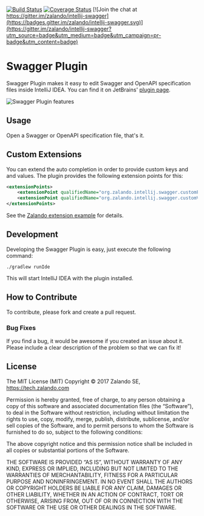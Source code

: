 [![Build Status](https://travis-ci.org/zalando/intellij-swagger.svg?branch=master)](https://travis-ci.org/zalando/intellij-swagger)
[![Coverage Status](https://coveralls.io/repos/github/zalando/intellij-swagger/badge.svg?branch=master)](https://coveralls.io/github/zalando/intellij-swagger?branch=master) [![Join the chat at https://gitter.im/zalando/intellij-swagger](https://badges.gitter.im/zalando/intellij-swagger.svg)](https://gitter.im/zalando/intellij-swagger?utm_source=badge&utm_medium=badge&utm_campaign=pr-badge&utm_content=badge)

# Swagger Plugin
Swagger Plugin makes it easy to edit Swagger and OpenAPI specification files inside IntelliJ IDEA. You can find it on JetBrains' [plugin page](https://plugins.jetbrains.com/plugin/8347).

![Swagger Plugin features](https://github.com/zalando/intellij-swagger/blob/master/docs/features.gif?raw=true)

## Usage

Open a Swagger or OpenAPI specification file, that's it.

## Custom Extensions

You can extend the auto completion in order to provide custom keys and and values. The plugin provides the following extension points for this:

```xml
<extensionPoints>
    <extensionPoint qualifiedName="org.zalando.intellij.swagger.customFieldFactory" interface="org.zalando.intellij.swagger.extensions.completion.swagger.SwaggerCustomFieldCompletionFactory"/>
    <extensionPoint qualifiedName="org.zalando.intellij.swagger.customValueFactory" interface="org.zalando.intellij.swagger.extensions.completion.swagger.SwaggerCustomValueCompletionFactory"/>
</extensionPoints>
```

See the [Zalando extension example](https://github.com/zalando/intellij-swagger/blob/master/examples/extensions-zalando) for details.

## Development

Developing the Swagger Plugin is easy, just execute the following command:

```./gradlew runIde```

This will start IntelliJ IDEA with the plugin installed.

## How to Contribute
To contribute, please fork and create a pull request.

### Bug Fixes
If you find a bug, it would be awesome if you created an issue about it. Please include a clear description of the problem so that we can fix it!

## License
The MIT License (MIT) Copyright © 2017 Zalando SE, https://tech.zalando.com

Permission is hereby granted, free of charge, to any person obtaining a copy of this software and associated documentation files (the “Software”), to deal in the Software without restriction, including without limitation the rights to use, copy, modify, merge, publish, distribute, sublicense, and/or sell copies of the Software, and to permit persons to whom the Software is furnished to do so, subject to the following conditions:

The above copyright notice and this permission notice shall be included in all copies or substantial portions of the Software.

THE SOFTWARE IS PROVIDED “AS IS”, WITHOUT WARRANTY OF ANY KIND, EXPRESS OR IMPLIED, INCLUDING BUT NOT LIMITED TO THE WARRANTIES OF MERCHANTABILITY, FITNESS FOR A PARTICULAR PURPOSE AND NONINFRINGEMENT. IN NO EVENT SHALL THE AUTHORS OR COPYRIGHT HOLDERS BE LIABLE FOR ANY CLAIM, DAMAGES OR OTHER LIABILITY, WHETHER IN AN ACTION OF CONTRACT, TORT OR OTHERWISE, ARISING FROM, OUT OF OR IN CONNECTION WITH THE SOFTWARE OR THE USE OR OTHER DEALINGS IN THE SOFTWARE.
